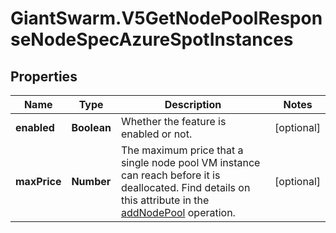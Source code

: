 # GiantSwarm.V5GetNodePoolResponseNodeSpecAzureSpotInstances

## Properties
Name | Type | Description | Notes
------------ | ------------- | ------------- | -------------
**enabled** | **Boolean** | Whether the feature is enabled or not.  | [optional] 
**maxPrice** | **Number** | The maximum price that a single node pool VM instance can reach before it is deallocated. Find details on this attribute in the [addNodePool](#operation/addNodePool) operation.  | [optional] 


